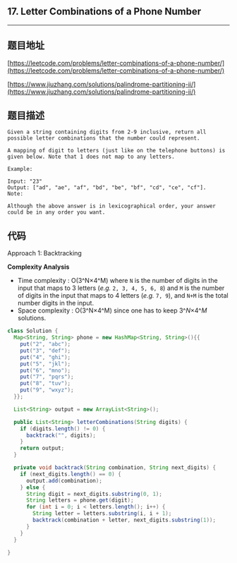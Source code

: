 ## 17. Letter Combinations of a Phone Number

----
## 题目地址

[https://leetcode.com/problems/letter-combinations-of-a-phone-number/](https://leetcode.com/problems/letter-combinations-of-a-phone-number/)

[https://www.jiuzhang.com/solutions/palindrome-partitioning-ii/](https://www.jiuzhang.com/solutions/palindrome-partitioning-ii/)

## 题目描述

```text
Given a string containing digits from 2-9 inclusive, return all possible letter combinations that the number could represent.

A mapping of digit to letters (just like on the telephone buttons) is given below. Note that 1 does not map to any letters.

Example:

Input: "23"
Output: ["ad", "ae", "af", "bd", "be", "bf", "cd", "ce", "cf"].
Note:

Although the above answer is in lexicographical order, your answer could be in any order you want.
```

## 代码

Approach 1: Backtracking

**Complexity Analysis**

- Time complexity : O(3^N×4^M) where `N` is the number of digits in the input that maps to 3 letters (*e.g.* `2, 3, 4, 5, 6, 8`) and `M` is the number of digits in the input that maps to 4 letters (*e.g.* `7, 9`), and `N+M` is the total number digits in the input.
- Space complexity : O(3^N×4^M) since one has to keep 3^*N*×4^*M* solutions.

```java
class Solution {
  Map<String, String> phone = new HashMap<String, String>(){{
    put("2", "abc");
    put("3", "def");
    put("4", "ghi");
    put("5", "jkl");
    put("6", "mno");
    put("7", "pqrs");
    put("8", "tuv");
    put("9", "wxyz");
  }};

  List<String> output = new ArrayList<String>();

  public List<String> letterCombinations(String digits) {
    if (digits.length() != 0) {
      backtrack("", digits);
    }
    return output;
  }

  private void backtrack(String combination, String next_digits) {
    if (next_digits.length() == 0) {
      output.add(combination);
    } else {
      String digit = next_digits.substring(0, 1);
      String letters = phone.get(digit);
      for (int i = 0; i < letters.length(); i++) {
        String letter = letters.substring(i, i + 1);
        backtrack(combination + letter, next_digits.substring(1));
      }
    }
  }

}
```

